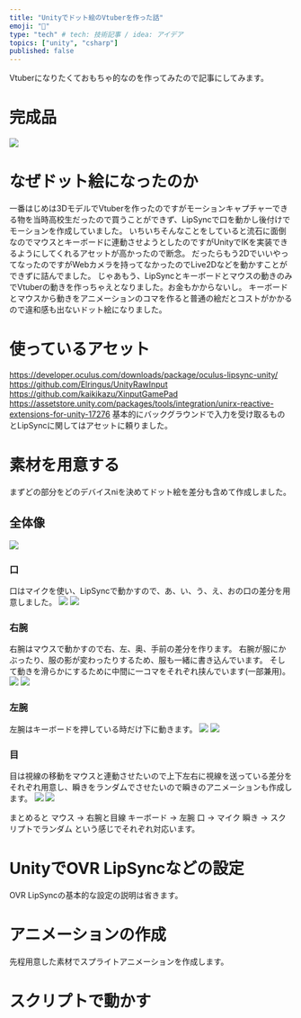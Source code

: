 ```yaml
---
title: "Unityでドット絵のVtuberを作った話"
emoji: "🐶"
type: "tech" # tech: 技術記事 / idea: アイデア
topics: ["unity", "csharp"]
published: false
---
```


Vtuberになりたくておもちゃ的なのを作ってみたので記事にしてみます。
# 完成品
![](/images/PixelVtuber/pixelVtuber.gif)

# なぜドット絵になったのか
一番はじめは3DモデルでVtuberを作ったのですがモーションキャプチャーできる物を当時高校生だったので買うことができず、LipSyncで口を動かし後付けでモーションを作成していました。
いちいちそんなことをしていると流石に面倒なのでマウスとキーボードに連動させようとしたのですがUnityでIKを実装できるようにしてくれるアセットが高かったので断念。
だったらもう2DでいいやってなったのですがWebカメラを持ってなかったのでLive2Dなどを動かすことができずに詰んでました。
じゃあもう、LipSyncとキーボードとマウスの動きのみでVtuberの動きを作っちゃえとなりました。お金もかからないし。
キーボードとマウスから動きをアニメーションのコマを作ると普通の絵だとコストがかかるので違和感も出ないドット絵になりました。

# 使っているアセット
https://developer.oculus.com/downloads/package/oculus-lipsync-unity/
https://github.com/Elringus/UnityRawInput
https://github.com/kaikikazu/XinputGamePad
https://assetstore.unity.com/packages/tools/integration/unirx-reactive-extensions-for-unity-17276
基本的にバックグラウンドで入力を受け取るものとLipSyncに関してはアセットに頼りました。

# 素材を用意する
まずどの部分をどのデバイスniを決めてドット絵を差分も含めて作成しました。

## 全体像
![](/images/PixelVtuber/all.png)

### 口
口はマイクを使い、LipSyncで動かすので、あ、い、う、え、おの口の差分を用意しました。
![](/images/PixelVtuber/mouth.png)
![](/images/PixelVtuber/mouth.gif)

### 右腕
右腕はマウスで動かすので右、左、奥、手前の差分を作ります。
右腕が服にかぶったり、服の影が変わったりするため、服も一緒に書き込んでいます。
そして動きを滑らかにするために中間に一コマをそれぞれ挟んでいます(一部兼用)。
![](/images/PixelVtuber/right.png)
![](/images/PixelVtuber/right.gif)

### 左腕
左腕はキーボードを押している時だけ下に動きます。
![](/images/PixelVtuber/left.png)
![](/images/PixelVtuber/left.gif)

### 目
目は視線の移動をマウスと連動させたいので上下左右に視線を送っている差分をそれぞれ用意し、瞬きをランダムでさせたいので瞬きのアニメーションも作成します。
![](/images/PixelVtuber/eye.png)
![](/images/PixelVtuber/eye.gif)

まとめると
マウス -> 右腕と目線
キーボード -> 左腕
口 -> マイク
瞬き -> スクリプトでランダム
という感じでそれぞれ対応います。

# UnityでOVR LipSyncなどの設定
OVR LipSyncの基本的な設定の説明は省きます。


# アニメーションの作成
先程用意した素材でスプライトアニメーションを作成します。

# スクリプトで動かす

